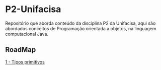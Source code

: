 # P2-Unifacisa 

Repositório que aborda conteúdo da disciplina P2 da Unifacisa, aqui são abordados conceitos de Programação orientada a objetos, na linguagem computacional Java.

## RoadMap

[1 - Tipos primitivos](conteudos/TiposPrimitivos.md)
